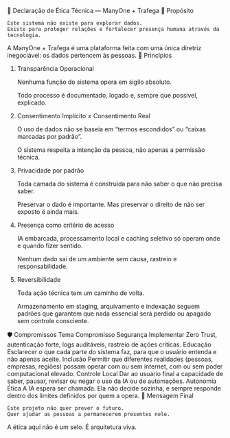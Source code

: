 📜 Declaração de Ética Técnica — ManyOne + Trafega
🎯 Propósito

    Este sistema não existe para explorar dados.
    Existe para proteger relações e fortalecer presença humana através da tecnologia.

A ManyOne + Trafega é uma plataforma feita com uma única diretriz inegociável:
os dados pertencem às pessoas.
🧭 Princípios
1. Transparência Operacional

    Nenhuma função do sistema opera em sigilo absoluto.

    Todo processo é documentado, logado e, sempre que possível, explicado.

2. Consentimento Implícito ≠ Consentimento Real

    O uso de dados não se baseia em “termos escondidos” ou “caixas marcadas por padrão”.

    O sistema respeita a intenção da pessoa, não apenas a permissão técnica.

3. Privacidade por padrão

    Toda camada do sistema é construída para não saber o que não precisa saber.

    Preservar o dado é importante. Mas preservar o direito de não ser exposto é ainda mais.

4. Presença como critério de acesso

    IA embarcada, processamento local e caching seletivo só operam onde e quando fizer sentido.

    Nenhum dado sai de um ambiente sem causa, rastreio e responsabilidade.

5. Reversibilidade

    Toda ação técnica tem um caminho de volta.

    Armazenamento em staging, arquivamento e indexação seguem padrões que garantem que nada essencial será perdido ou apagado sem controle consciente.

🛡️ Compromissos
Tema	Compromisso
Segurança	Implementar Zero Trust, autenticação forte, logs auditáveis, rastreio de ações críticas.
Educação	Esclarecer o que cada parte do sistema faz, para que o usuário entenda e não apenas aceite.
Inclusão	Permitir que diferentes realidades (pessoas, empresas, regiões) possam operar com ou sem internet, com ou sem poder computacional elevado.
Controle Local	Dar ao usuário final a capacidade de saber, pausar, revisar ou negar o uso da IA ou de automações.
Autonomia Ética	A IA espera ser chamada. Ela não decide sozinha, e sempre responde dentro dos limites definidos por quem a opera.
🤝 Mensagem Final

    Este projeto não quer prever o futuro.
    Quer ajudar as pessoas a permanecerem presentes nele.

A ética aqui não é um selo. É arquitetura viva.
